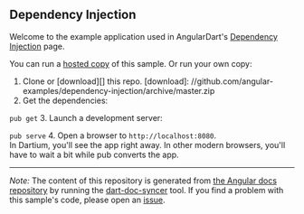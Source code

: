 

## Dependency Injection

Welcome to the example application used in AngularDart's
[Dependency Injection](https://webdev.dartlang.org/angular/guide/dependency-injection) page.

You can run a [hosted copy](http://angular-examples.github.io/dependency-injection) of this sample. Or run your own copy:

1. Clone or [download][] this repo.
   [download]: //github.com/angular-examples/dependency-injection/archive/master.zip
2. Get the dependencies:

  `pub get`
3. Launch a development server:

  `pub serve`
4. Open a browser to `http://localhost:8080`.<br/>
  In Dartium, you'll see the app right away. In other modern browsers,
  you'll have to wait a bit while pub converts the app.



-------------------------------------------------------

*Note:* The content of this repository is generated from
[the Angular docs repository](//github.com/dart-lang/site-webdev/tree/master/public/docs/_examples/dependency-injection/dart) by running the
[dart-doc-syncer](//github.com/angular/dart-doc-syncer) tool.
If you find a problem with this sample's code, please open an
[issue](//github.com/dart-lang/site-webdev/issues/new?labels=example&title=%5BAngular%5D%5Bexample%5D%20guide/dependency-injection%3A%20).
